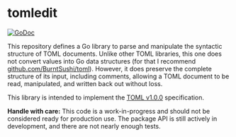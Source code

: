 # tomledit

[![GoDoc](https://img.shields.io/static/v1?label=godoc&message=reference&color=yellowgreen)](https://pkg.go.dev/github.com/creachadair/tomledit)

This repository defines a Go library to parse and manipulate the syntactic
structure of TOML documents.  Unlike other TOML libraries, this one does not
convert values into Go data structures (for that I recommend
[github.com/BurntSushi/toml][toml]).  However, it does preserve the complete
structure of its input, including comments, allowing a TOML document to be
read, manipulated, and written back out without loss.

This library is intended to implement the [TOML v1.0.0][spec] specification.

**Handle with care:** This code is a work-in-progress and should not be
considered ready for production use. The package API is still actively in
development, and there are not nearly enough tests.

[toml]: https://pkg.go.dev/github.com/BurntSushi/toml
[spec]: https://toml.io/en/v1.0.0
